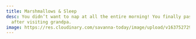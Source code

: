 ```yaml
---
title: Marshmallows & Sleep
desc: You didn’t want to nap at all the entire morning! You finally passed out
  after visiting grandpa.
image: https://res.cloudinary.com/savanna-today/image/upload/v1637527296/ABB323F4-325C-436A-B450-40D6615878F5_dlyzb6.jpg
---
```

